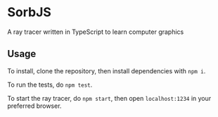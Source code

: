 # SorbJS
A ray tracer written in TypeScript to learn computer graphics

## Usage
To install, clone the repository, then install dependencies with `npm i`.

To run the tests, do `npm test`.

To start the ray tracer, do `npm start`, then open `localhost:1234` in your preferred browser.

